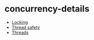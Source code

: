 <!-- this entire file is auto-generated -->

# concurrency-details

<!-- optional markdown-notes-tree directory description starts here -->

<!-- optional markdown-notes-tree directory description ends here -->

-   [Locking](Locking.md)
-   [Thread safety](Thread-safety.md)
-   [Threads](Threads.md)
